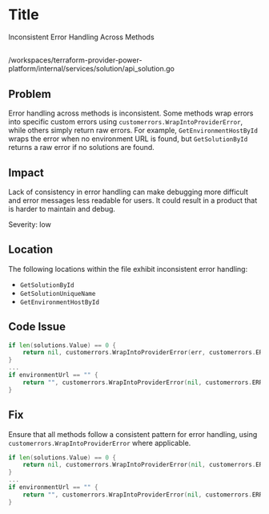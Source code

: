 # Title

Inconsistent Error Handling Across Methods

##

/workspaces/terraform-provider-power-platform/internal/services/solution/api_solution.go

## Problem

Error handling across methods is inconsistent. Some methods wrap errors into specific custom errors using `customerrors.WrapIntoProviderError`, while others simply return raw errors. For example, `GetEnvironmentHostById` wraps the error when no environment URL is found, but `GetSolutionById` returns a raw error if no solutions are found.

## Impact

Lack of consistency in error handling can make debugging more difficult and error messages less readable for users. It could result in a product that is harder to maintain and debug.

Severity: low

## Location

The following locations within the file exhibit inconsistent error handling:

- `GetSolutionById`
- `GetSolutionUniqueName`
- `GetEnvironmentHostById`

## Code Issue

```go
if len(solutions.Value) == 0 {
    return nil, customerrors.WrapIntoProviderError(err, customerrors.ERROR_OBJECT_NOT_FOUND, fmt.Sprintf("solution with id '%s' not found", solutionId))
}
...
if environmentUrl == "" {
    return "", customerrors.WrapIntoProviderError(nil, customerrors.ERROR_ENVIRONMENT_URL_NOT_FOUND, "environment url not found, please check if the environment has dataverse linked")
}
```

## Fix

Ensure that all methods follow a consistent pattern for error handling, using `customerrors.WrapIntoProviderError` where applicable.

```go
if len(solutions.Value) == 0 {
    return nil, customerrors.WrapIntoProviderError(nil, customerrors.ERROR_OBJECT_NOT_FOUND, fmt.Sprintf("solution with id '%s' not found", solutionId))
}
...
if environmentUrl == "" {
    return "", customerrors.WrapIntoProviderError(nil, customerrors.ERROR_ENVIRONMENT_URL_NOT_FOUND, "environment url not found, please check if the environment has dataverse linked")
}
```